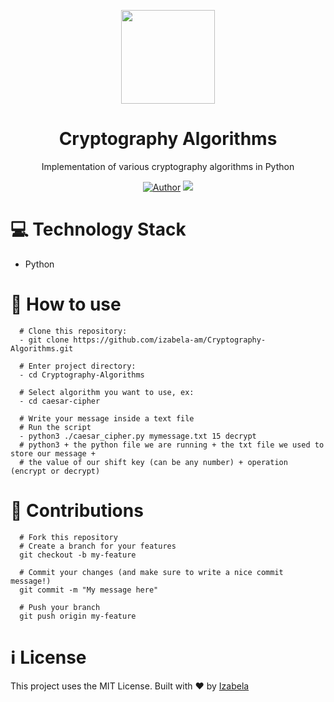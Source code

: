 <p align="center">
  <img width="150" src="https://cdn.iconscout.com/icon/free/png-512/cryptography-1519847-1288171.png">
</p>
<h1 align=center>Cryptography Algorithms</h1>
<p align="center">Implementation of various cryptography algorithms in Python</p>

<div align="center">
  
  <a href="https://www.linkedin.com/in/izabela-matos/" rel="linkedin">![Author](https://img.shields.io/badge/made%20by-izabela-blueviolet)</a>
  <img src="https://www.bytelion.com/wp-content/uploads/2015/12/python-banner.png">

  
</div>


# :computer: Technology Stack
- Python

# :barber: How to use
```shell
  # Clone this repository:
  - git clone https://github.com/izabela-am/Cryptography-Algorithms.git
  
  # Enter project directory:
  - cd Cryptography-Algorithms
  
  # Select algorithm you want to use, ex:
  - cd caesar-cipher
  
  # Write your message inside a text file
  # Run the script
  - python3 ./caesar_cipher.py mymessage.txt 15 decrypt 
  # python3 + the python file we are running + the txt file we used to store our message +
  # the value of our shift key (can be any number) + operation (encrypt or decrypt)
```


# :fork_and_knife: Contributions
```shell
  # Fork this repository
  # Create a branch for your features
  git checkout -b my-feature
  
  # Commit your changes (and make sure to write a nice commit message!)
  git commit -m "My message here"
  
  # Push your branch
  git push origin my-feature
```

# :information_source: License
This project uses the MIT License. 
Built with :heart: by <a href="https://www.linkedin.com/in/izabela-matos/">Izabela</a>
